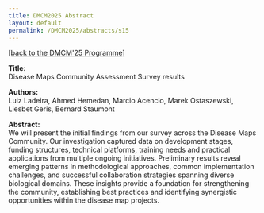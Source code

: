 ```yaml
---
title: DMCM2025 Abstract
layout: default
permalink: /DMCM2025/abstracts/s15
---
```


[[back to the DMCM'25 Programme]](https://disease-maps.io/DMCM2025/programme/)

**Title:** \
Disease Maps Community Assessment Survey results

**Authors:** \
Luiz Ladeira, Ahmed Hemedan, Marcio Acencio, Marek Ostaszewski, Liesbet Geris, Bernard Staumont

**Abstract:** \
We will present the initial findings from our survey across the Disease Maps Community. Our investigation captured data on development stages, funding structures, technical platforms, training needs and practical applications from multiple ongoing initiatives. Preliminary results reveal emerging patterns in methodological approaches, common implementation challenges, and successful collaboration strategies spanning diverse biological domains. These insights provide a foundation for strengthening the community, establishing best practices and identifying synergistic opportunities within the disease map projects.